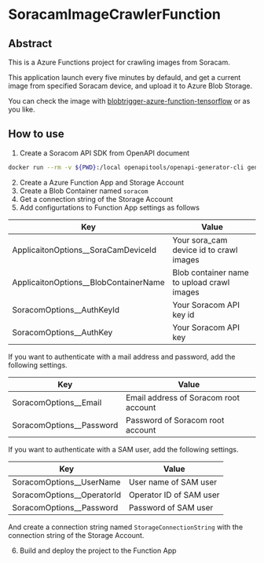 # SoracamImageCrawlerFunction

## Abstract

This is a Azure Functions project for crawling images from Soracam.

This application launch every five minutes by defauld, and get a current image from specified Soracam device, and upload it to Azure  Blob Storage.

You can check the image with [blobtrigger-azure-function-tensorflow](https://github.com/kenichiro-kimura/blobtrigger-azure-function-tensorflow) or as you like.

## How to use

1. Create a Soracom API SDK from OpenAPI document

```bash
docker run --rm -v ${PWD}:/local openapitools/openapi-generator-cli generate -i /local/soracom-api.ja.yaml -g csharp-netcore -o /local
```

2. Create a Azure Function App and Storage Account
3. Create a Blob Container named `soracom`
4. Get a connection string of the Storage Account
5. Add configurtations to Function App settings as follows

| Key | Value |
| --- | --- |
| ApplicaitonOptions__SoraCamDeviceId | Your sora_cam device id to crawl images |
| ApplicaitonOptions__BlobContainerName | Blob container name to upload crawl images |
| SoracomOptions__AuthKeyId | Your Soracom API key id |
| SoracomOptions__AuthKey | Your Soracom API key |

If you want to authenticate with a mail address and password, add the following settings.

| Key | Value |
| --- | --- |
| SoracomOptions__Email | Email address of Soracom root account |
| SoracomOptions__Password | Password of Soracom root account |

If you want to authenticate with a SAM user, add the following settings.

| Key | Value |
| --- | --- |
| SoracomOptions__UserName | User name of SAM user |
| SoracomOptions__OperatorId | Operator ID of SAM user |
| SoracomOptions__Password | Password of SAM user |

And create a connection string named `StorageConnectionString` with the connection string of the Storage Account.

6. Build and deploy the project to the Function App
